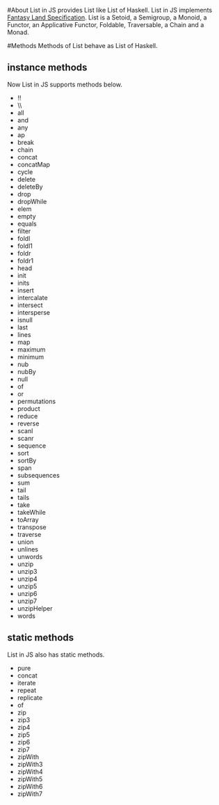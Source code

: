 #About
List in JS provides List like List of Haskell. List in JS implements [Fantasy Land Specification](https://github.com/fantasyland/fantasy-land). List is a Setoid, a Semigroup, a Monoid, a Functor, an Applicative Functor, Foldable, Traversable, a Chain and a Monad.

#Methods
Methods of List behave as List of Haskell.

## instance methods
Now List in JS supports methods below.

* !!
* \\\\
* all
* and
* any
* ap
* break
* chain
* concat
* concatMap
* cycle
* delete
* deleteBy
* drop
* dropWhile
* elem
* empty
* equals
* filter
* foldl
* foldl1
* foldr
* foldr1
* head
* init
* inits
* insert
* intercalate
* intersect
* intersperse
* isnull
* last
* lines
* map
* maximum
* minimum
* nub
* nubBy
* null
* of
* or
* permutations
* product
* reduce
* reverse
* scanl
* scanr
* sequence
* sort
* sortBy
* span
* subsequences
* sum
* tail
* tails
* take
* takeWhile
* toArray
* transpose
* traverse
* union
* unlines
* unwords
* unzip
* unzip3
* unzip4
* unzip5
* unzip6
* unzip7
* unzipHelper
* words

## static methods
List in JS also has static methods.

* pure
* concat
* iterate
* repeat
* replicate
* of
* zip
* zip3
* zip4
* zip5
* zip6
* zip7
* zipWith
* zipWith3
* zipWith4
* zipWith5
* zipWith6
* zipWith7
